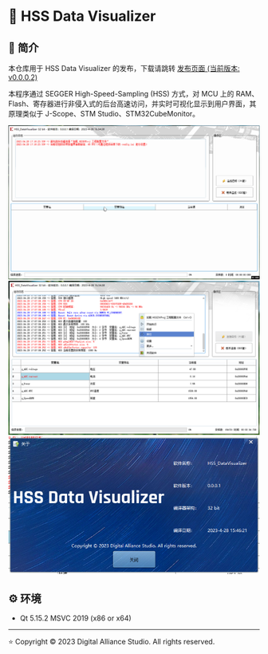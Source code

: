 # :beers: HSS Data Visualizer

## :book: 简介

本仓库用于 HSS Data Visualizer 的发布，下载请跳转 [发布页面 (当前版本: v0.0.0.2)](https://github.com/DigitalAllianceStudio/HSS_DataVisualizer/releases)

本程序通过 SEGGER High-Speed-Sampling (HSS) 方式，对 MCU 上的 RAM、Flash、寄存器进行非侵入式的后台高速访问，并实时可视化显示到用户界面，其原理类似于 J-Scope、STM Studio、STM32CubeMonitor。

<div align="center">

![GIF1](doc/GIF1.gif)
![ProgramScreenshot](doc/ProgramScreenshot.png)
![ProgramScreenshot2](doc/ProgramScreenshot2.png)

</div>

## :gear: 环境

- Qt 5.15.2 MSVC 2019 (x86 or x64)

----------

:star: Copyright © 2023 Digital Alliance Studio. All rights reserved.
